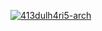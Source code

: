 [![413dulh4ri5-arch](https://circleci.com/gh/413dulh4ri5-arch/Movie.svg?style=shield)](https://circleci.com/gh/413dulh4ri5-arch/Movie)
